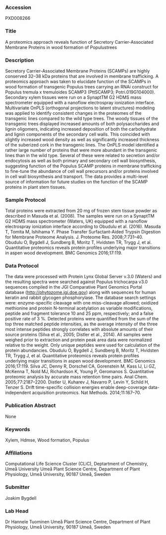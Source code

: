 ### Accession
PXD008266

### Title
A proteomics approach reveals function of Secretory Carrier-Associated Membrane Proteins in wood formation of​ ​​Populus​​ ​trees

### Description
Secretory Carrier-Associated Membrane Proteins (SCAMPs) are highly conserved 32–38 kDa proteins that are involved in membrane trafficking. A proteomics approach was taken to elucidate function of the SCAMPs in wood formation of transgenic Populus trees carrying an RNAi construct for Populus tremula x tremuloides SCAMP3 (PttSCAMP3; Potri.019G104000).  Secondary xylem tissues were run on a SynaptTM G2 HDMS mass spectrometer equipped with a nanoflow electrospray ionization interface. Multivariate OnPLS (orthogonal projections to latent structures) modeling was applied to identify consistent changes in the proteomes of the transgenic lines compared to the wild type trees. The woody tissues of the transgenic trees displayed increased amounts of both polysaccharides and lignin oligomers, indicating increased deposition of both the carbohydrate and lignin components of the secondary cell walls. This coincided with slightly increased wood density as well as significantly increased thickness of the suberized cork in the transgenic lines. The OnPLS model identified a rather large number of proteins that were more abundant in the transgenic lines than in the wild type. Several of these were related to secretion and/or endocytosis as well as both primary and secondary cell wall biosynthesis, suggesting function of the Populus SCAMP proteins in membrane trafficking to fine-tune the abundance of cell wall precursors and/or proteins involved in cell wall biosynthesis and transport. The data provides a multi-level source of information for future studies on the function of the SCAMP proteins in plant stem tissues.

### Sample Protocol
Total proteins were extracted from 20 mg of frozen stem tissue powder as described in Masuda et al. (2008). The samples were run on a SynaptTM G2 HDMS mass spectrometer (Waters, UK) equipped with a nanoflow electrospray ionization interface according to Obudulu et al. (2016). Masuda T, Tomita M, Ishihama Y. Phase Transfer Surfactant-Aided Trypsin Digestion for Membrane Proteome Analysis. J. Proteome Res. 2008;7:731–40. Obudulu O, Bygdell J, Sundberg B, Moritz T, Hvidsten TR, Trygg J, et al. Quantitative proteomics reveals protein profiles underlying major transitions in aspen wood development. BMC Genomics 2016;17:119.

### Data Protocol
The data were processed with Protein Lynx Global Server v.3.0 (Waters) and the resulting spectra were searched against Populus trichocarpa v3.0 sequences compiled in the JGI Comparative Plant Genomics Portal database (http://phytozome.jgi.doe.gov) along with sequences for human keratin and rabbit glycogen phosphorylase. The database search settings were: enzyme-specific cleavage with one miss-cleavage allowed; oxidized methionine and protein N-terminal acetylation as variable modifications, peptide and fragment tolerance 10 and 25 ppm, respectively; and a false positive rate of 3 %. Detected proteins were quantified from the sum of the top three matched peptide intensities, as the average intensity of the three most intense peptides strongly correlates with absolute amounts of their source proteins (Silva et al., 2005; Distler et al., 2014). All samples were weighed prior to extraction and protein peak area data were normalized relative to the weight. Only unique peptides were used for calculation of the protein abundancies. Obudulu O, Bygdell J, Sundberg B, Moritz T, Hvidsten TR, Trygg J, et al. Quantitative proteomics reveals protein profiles underlying major transitions in aspen wood development. BMC Genomics 2016;17:119. Silva JC, Denny R, Dorschel CA, Gorenstein M, Kass IJ, Li GZ, McKenna T, Nold MJ, Richardson K, Young P, Geromanos S. Quantitative proteomic analysis by accurate mass retention time pairs. Anal Chem. 2005;77:2187–2200. Distler U, Kuharev J, Navarro P, Levin Y, Schild H, Tenzer S. Drift time-specific collision energies enable deep-coverage data-independent acquisition proteomics. Nat Methods. 2014;11:167–70.

### Publication Abstract
None

### Keywords
Xylem, Hdmse, Wood formation, Populus

### Affiliations
Computational Life Science Cluster (CLiC),
Deptartment of Chemistry, Umeå University
Umeå Plant Science Centre, Department of Plant Physiology, Umeå University, 90187 Umeå, Sweden

### Submitter
Joakim Bygdell

### Lab Head
Dr Hannele Tuominen
Umeå Plant Science Centre, Department of Plant Physiology, Umeå University, 90187 Umeå, Sweden


